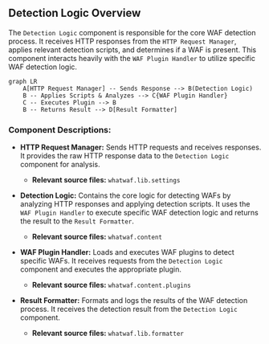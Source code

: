 ## Detection Logic Overview

The `Detection Logic` component is responsible for the core WAF detection process. It receives HTTP responses from the `HTTP Request Manager`, applies relevant detection scripts, and determines if a WAF is present. This component interacts heavily with the `WAF Plugin Handler` to utilize specific WAF detection logic.

```mermaid
graph LR
    A[HTTP Request Manager] -- Sends Response --> B(Detection Logic)
    B -- Applies Scripts & Analyzes --> C{WAF Plugin Handler}
    C -- Executes Plugin --> B
    B -- Returns Result --> D[Result Formatter]

```

### Component Descriptions:

*   **HTTP Request Manager:** Sends HTTP requests and receives responses. It provides the raw HTTP response data to the `Detection Logic` component for analysis.
    *   **Relevant source files:** `whatwaf.lib.settings`

*   **Detection Logic:** Contains the core logic for detecting WAFs by analyzing HTTP responses and applying detection scripts. It uses the `WAF Plugin Handler` to execute specific WAF detection logic and returns the result to the `Result Formatter`.
    *   **Relevant source files:** `whatwaf.content`

*   **WAF Plugin Handler:** Loads and executes WAF plugins to detect specific WAFs. It receives requests from the `Detection Logic` component and executes the appropriate plugin.
    *   **Relevant source files:** `whatwaf.content.plugins`

*   **Result Formatter:** Formats and logs the results of the WAF detection process. It receives the detection result from the `Detection Logic` component.
    *   **Relevant source files:** `whatwaf.lib.formatter`

